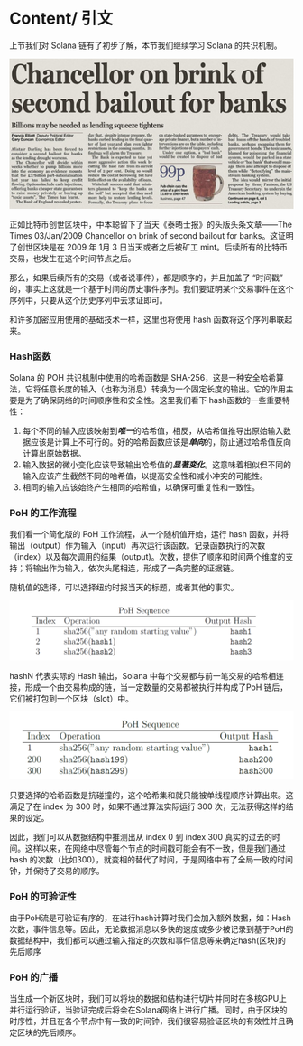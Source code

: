# Content/ 引文

上节我们对 Solana 链有了初步了解，本节我们继续学习 Solana 的共识机制。

![Untitled](./img/1-1.png)

正如比特币创世区块中，中本聪留下了当天《泰晤士报》的头版头条文章——The Times 03/Jan/2009 Chancellor on brink of second bailout for banks。这证明了创世区块是在 2009 年 1月 3 日当天或者之后被矿工 mint。后续所有的比特币交易，也发生在这个时间节点之后。

那么，如果后续所有的交易（或者说事件），都是顺序的，并且加盖了 “时间戳” 的，事实上这就是一个基于时间的历史事件序列。我们要证明某个交易事件在这个序列中，只要从这个历史序列中去求证即可。

和许多加密应用使用的基础技术一样，这里也将使用 hash 函数将这个序列串联起来。

### Hash函数

Solana 的 POH 共识机制中使用的哈希函数是 SHA-256，这是一种安全哈希算法，它将任意长度的输入（也称为消息）转换为一个固定长度的输出。它的作用主要是为了确保网络的时间顺序性和安全性。这里我们看下 hash函数的一些重要特性：

1. 每个不同的输入应该映射到***唯一***的哈希值，相反，从哈希值推导出原始输入数据应该是计算上不可行的。好的哈希函数应该是***单向***的，防止通过哈希值反向计算出原始数据。
2. 输入数据的微小变化应该导致输出哈希值的***显著变化***。这意味着相似但不同的输入应该产生截然不同的哈希值，以提高安全性和减小冲突的可能性。
3. 相同的输入应该始终产生相同的哈希值，以确保可重复性和一致性。

### PoH 的工作流程

我们看一个简化版的 PoH 工作流程，从一个随机值开始，运行 hash 函数，并将输出（output）作为输入（input）再次运行该函数。记录函数执行的次数（index）以及每次调用的结果（output)。次数，提供了顺序和时间两个维度的支持；将输出作为输入，依次头尾相连，形成了一条完整的证据链。

随机值的选择，可以选择纽约时报当天的标题，或者其他的事实。

![Untitled](./img/1-2.png)

hashN 代表实际的 Hash 输出，Solana 中每个交易都与前一笔交易的哈希相连接，形成一个由交易构成的链，当一定数量的交易都被执行并构成了PoH 链后，它们被打包到一个区块（slot）中。

![Untitled](./img/1-3.png)

只要选择的哈希函数是抗碰撞的，这个哈希集和就只能被单线程顺序计算出来。这满足了在 index 为 300 时，如果不通过算法实际运行 300 次，无法获得这样的结果的设定。

因此，我们可以从数据结构中推测出从 index 0 到 index 300 真实的过去的时间。这样以来，在网络中尽管每个节点的时间戳可能会有不一致，但是我们通过 hash 的次数（比如300），就变相的替代了时间，于是网络中有了全局一致的时间钟，并保持了交易的顺序。

### PoH 的可验证性

由于PoH流是可验证有序的，在进行hash计算时我们会加入额外数据，如：Hash次数，事件信息等。因此，无论数据消息以多快的速度或多少被记录到基于PoH的数据结构中，我们都可以通过输入指定的次数和事件信息等来确定hash(区块)的先后顺序

### PoH 的广播

当生成一个新区块时，我们可以将块的数据和结构进行切片并同时在多核GPU上并行运行验证，当验证完成后将会在Solana网络上进行广播。同时，由于区块的时序性，并且在各个节点中有一致的时间钟，我们很容易验证区块的有效性并且确定区块的先后顺序。